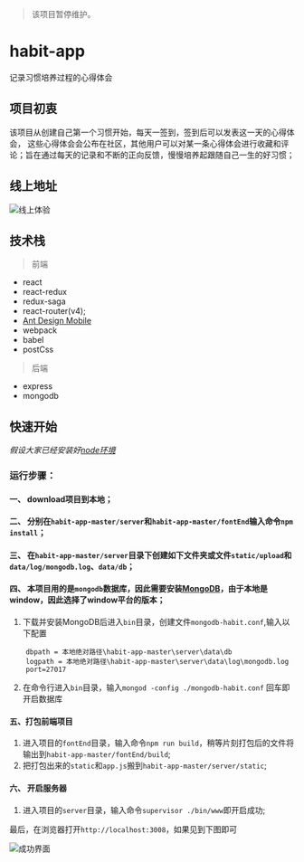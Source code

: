 > 该项目暂停维护。

# habit-app
记录习惯培养过程的心得体会
<!-- [项目github地址](https://github.com/tsinglemon/habit-app) -->

## 项目初衷
该项目从创建自己第一个习惯开始，每天一签到，签到后可以发表这一天的心得体会，  这些心得体会会公布在社区，其他用户可以对某一条心得体会进行收藏和评论；旨在通过每天的记录和不断的正向反馈，慢慢培养起跟随自己一生的好习惯；  

## 线上地址
![线上体验](http://tsinglemon.com/images/share.png)

## 技术栈
> 前端  

* react
* react-redux 
* redux-saga
* react-router(v4);  
* [Ant Design Mobile](https://mobile.ant.design/docs/react/introduce-cn)
* webpack
* babel
* postCss


> 后端  

* express
* mongodb

## 快速开始
*假设大家已经安装好[node环境](https://nodejs.org/zh-cn/download/)*

### 运行步骤：
#### 一、 download项目到本地；
#### 二、 分别在`habit-app-master/server`和`habit-app-master/fontEnd`输入命令`npm install`；
#### 三、 在`habit-app-master/server`目录下创建如下文件夹或文件`static/upload`和`data/log/mongodb.log`、`data/db`；
#### 四、 本项目用的是`mongodb`数据库，因此需要安装[MongoDB](https://www.mongodb.com/dr/fastdl.mongodb.org/win32/mongodb-win32-x86_64-2008plus-ssl-3.6.5-signed.msi/download)，由于本地是window，因此选择了window平台的版本；
1. 下载并安装MongoDB后进入`bin`目录，创建文件`mongodb-habit.conf`,输入以下配置
``` 
    dbpath = 本地绝对路径\habit-app-master\server\data\db
    logpath = 本地绝对路径\habit-app-master\server\data\log\mongodb.log
    port=27017
```
2. 在命令行进入`bin`目录，输入`mongod -config ./mongodb-habit.conf` 回车即开启数据库

#### 五、打包前端项目
1. 进入项目的`fontEnd`目录，输入命令`npm run build`，稍等片刻打包后的文件将输出到`habit-app-master/fontEnd/build`;
2. 把打包出来的`static`和`app.js`搬到`habit-app-master/server/static`;
#### 六、 开启服务器
1. 进入项目的`server`目录，输入命令`supervisor ./bin/www`即开启成功;

最后，在浏览器打开`http://localhost:3008`，如果见到下图即可

![成功界面](http://tsinglemon.com/images/success.png)
